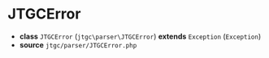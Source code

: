 # JTGCError

- **class** `JTGCError` (`jtgc\parser\JTGCError`) **extends** `Exception` (`Exception`)
- **source** `jtgc/parser/JTGCError.php`